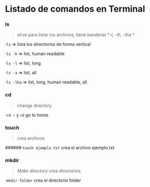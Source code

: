# Listado de comandos en Terminal

### ls
 > sirve para listar los archivos, tiene banderas **-l, -lh, -lha* *

·`ls` => lista los directorios de forma vertical

·`ls -h` => list, human readable

·`ls -l` => list, long

·`ls -a` => list, all

·`ls -lha` => list, long, human readable, all

### cd
> change directory

·`cd ~` y `cd`  go to home

### touch
> crea archivos

######·`touch ejemplo.txt` crea el archivo ejemplo.txt

### mkdir
>*Make directory* crea directorios

·`mkdir folder` crea el directorio folder
